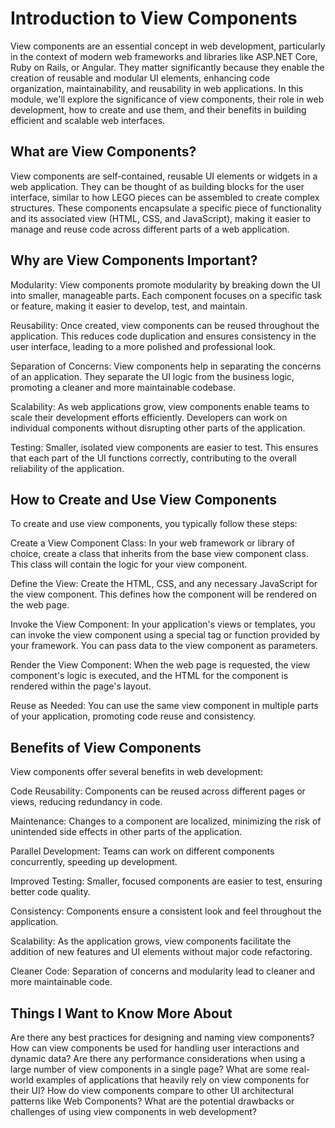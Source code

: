 # Introduction to View Components
View components are an essential concept in web development, particularly in the context of modern web frameworks and libraries like ASP.NET Core, Ruby on Rails, or Angular. They matter significantly because they enable the creation of reusable and modular UI elements, enhancing code organization, maintainability, and reusability in web applications. In this module, we'll explore the significance of view components, their role in web development, how to create and use them, and their benefits in building efficient and scalable web interfaces.

## What are View Components?
View components are self-contained, reusable UI elements or widgets in a web application. They can be thought of as building blocks for the user interface, similar to how LEGO pieces can be assembled to create complex structures. These components encapsulate a specific piece of functionality and its associated view (HTML, CSS, and JavaScript), making it easier to manage and reuse code across different parts of a web application.

## Why are View Components Important?

Modularity: View components promote modularity by breaking down the UI into smaller, manageable parts. Each component focuses on a specific task or feature, making it easier to develop, test, and maintain.

Reusability: Once created, view components can be reused throughout the application. This reduces code duplication and ensures consistency in the user interface, leading to a more polished and professional look.

Separation of Concerns: View components help in separating the concerns of an application. They separate the UI logic from the business logic, promoting a cleaner and more maintainable codebase.

Scalability: As web applications grow, view components enable teams to scale their development efforts efficiently. Developers can work on individual components without disrupting other parts of the application.

Testing: Smaller, isolated view components are easier to test. This ensures that each part of the UI functions correctly, contributing to the overall reliability of the application.

## How to Create and Use View Components
To create and use view components, you typically follow these steps:

Create a View Component Class: In your web framework or library of choice, create a class that inherits from the base view component class. This class will contain the logic for your view component.

Define the View: Create the HTML, CSS, and any necessary JavaScript for the view component. This defines how the component will be rendered on the web page.

Invoke the View Component: In your application's views or templates, you can invoke the view component using a special tag or function provided by your framework. You can pass data to the view component as parameters.

Render the View Component: When the web page is requested, the view component's logic is executed, and the HTML for the component is rendered within the page's layout.

Reuse as Needed: You can use the same view component in multiple parts of your application, promoting code reuse and consistency.

## Benefits of View Components
View components offer several benefits in web development:

Code Reusability: Components can be reused across different pages or views, reducing redundancy in code.

Maintenance: Changes to a component are localized, minimizing the risk of unintended side effects in other parts of the application.

Parallel Development: Teams can work on different components concurrently, speeding up development.

Improved Testing: Smaller, focused components are easier to test, ensuring better code quality.

Consistency: Components ensure a consistent look and feel throughout the application.

Scalability: As the application grows, view components facilitate the addition of new features and UI elements without major code refactoring.

Cleaner Code: Separation of concerns and modularity lead to cleaner and more maintainable code.

## Things I Want to Know More About
Are there any best practices for designing and naming view components?
How can view components be used for handling user interactions and dynamic data?
Are there any performance considerations when using a large number of view components in a single page?
What are some real-world examples of applications that heavily rely on view components for their UI?
How do view components compare to other UI architectural patterns like Web Components?
What are the potential drawbacks or challenges of using view components in web development?